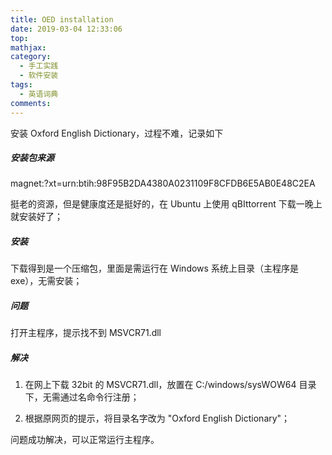 ```yaml
---
title: OED installation
date: 2019-03-04 12:33:06
top:
mathjax: 
category:
  - 手工实践
  - 软件安装
tags:
  - 英语词典
comments:
---
```


安装 Oxford English Dictionary，过程不难，记录如下

<!-- more -->

##### 安装包来源

magnet:?xt=urn:btih:98F95B2DA4380A0231109F8CFDB6E5AB0E48C2EA

挺老的资源，但是健康度还是挺好的，在 Ubuntu 上使用 qBIttorrent 下载一晚上就安装好了；

##### 安装

下载得到是一个压缩包，里面是需运行在 Windows 系统上目录（主程序是exe），无需安装；

##### 问题

打开主程序，提示找不到 MSVCR71.dll

##### 解决

1. 在网上下载 32bit 的 MSVCR71.dll，放置在 C:/windows/sysWOW64 目录下，无需通过名命令行注册；

2. 根据原网页的提示，将目录名字改为 "Oxford English Dictionary"；

问题成功解决，可以正常运行主程序。

